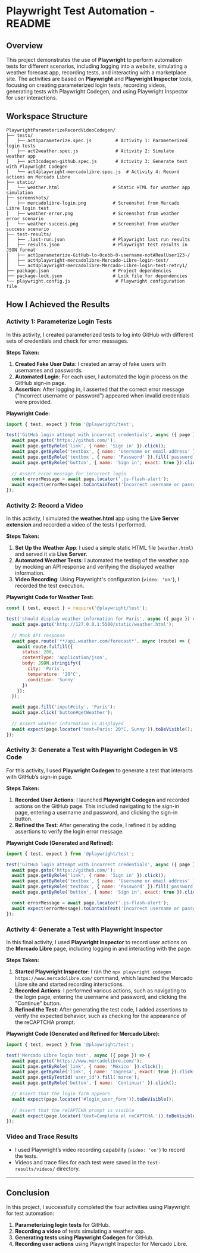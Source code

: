 # Playwright Test Automation - README

## Overview

This project demonstrates the use of **Playwright** to perform automation tests for different scenarios, including logging into a website, simulating a weather forecast app, recording tests, and interacting with a marketplace site. The activities are based on **Playwright** and **Playwright Inspector** tools, focusing on creating parameterized login tests, recording videos, generating tests with Playwright Codegen, and using Playwright Inspector for user interactions.

## Workspace Structure

```plaintext
PlaywrightParameterizeRecordVideoCodegen/
├── tests/
│   ├── act1parameterize.spec.js         # Activity 1: Parameterized login tests
│   ├── act2weather.spec.js              # Activity 2: Simulate weather app
│   ├── act3codegen-github.spec.js       # Activity 3: Generate test with Playwright Codegen
│   └── act4playwright-mercadolibre.spec.js  # Activity 4: Record actions on Mercado Libre
├── static/
│   └── weather.html                    # Static HTML for weather app simulation
├── screenshots/
│   ├── mercadolibre-login.png          # Screenshot from Mercado Libre login test
│   ├── weather-error.png               # Screenshot from weather error scenario
│   └── weather-success.png             # Screenshot from weather success scenario
├── test-results/
│   ├── .last-run.json                  # Playwright last run results
│   ├── results.json                    # Playwright test results in JSON format
│   ├── act1parameterize-GitHub-lo-0cebb-0-username-notARealUser123-/
│   ├── act4playwright-mercadolibre-Mercado-Libre-login-test/
│   └── act4playwright-mercadolibre-Mercado-Libre-login-test-retry1/
├── package.json                        # Project dependencies
├── package-lock.json                   # Lock file for dependencies
└── playwright.config.js                 # Playwright configuration file
```

## How I Achieved the Results

### **Activity 1: Parameterize Login Tests**

In this activity, I created parameterized tests to log into GitHub with different sets of credentials and check for error messages.

**Steps Taken:**

1. **Created Fake User Data**: I created an array of fake users with usernames and passwords.
2. **Automated Login**: For each user, I automated the login process on the GitHub sign-in page.
3. **Assertion**: After logging in, I asserted that the correct error message ("Incorrect username or password") appeared when invalid credentials were provided.

**Playwright Code:**

```js
import { test, expect } from '@playwright/test';

test('GitHub login attempt with incorrect credentials', async ({ page }) => {
  await page.goto('https://github.com/');
  await page.getByRole('link', { name: 'Sign in' }).click();
  await page.getByRole('textbox', { name: 'Username or email address' }).fill('name');
  await page.getByRole('textbox', { name: 'Password' }).fill('password');
  await page.getByRole('button', { name: 'Sign in', exact: true }).click();
  
  // Assert error message for incorrect login
  const errorMessage = await page.locator('.js-flash-alert');
  await expect(errorMessage).toContainText('Incorrect username or password.');
});
```

### **Activity 2: Record a Video**

In this activity, I simulated the **weather.html** app using the **Live Server extension** and recorded a video of the tests I performed.

**Steps Taken:**

1. **Set Up the Weather App**: I used a simple static HTML file (`weather.html`) and served it via **Live Server**.
2. **Automated Weather Tests**: I automated the testing of the weather app by mocking an API response and verifying the displayed weather information.
3. **Video Recording**: Using Playwright's configuration (`video: 'on'`), I recorded the test execution.

**Playwright Code for Weather Test:**

```js
const { test, expect } = require('@playwright/test');

test('should display weather information for Paris', async ({ page }) => {
  await page.goto('http://127.0.0.1:5500/static/weather.html');
  
  // Mock API response
  await page.route('**/api.weather.com/forecast*', async (route) => {
    await route.fulfill({
      status: 200,
      contentType: 'application/json',
      body: JSON.stringify({
        city: 'Paris',
        temperature: '20°C',
        condition: 'Sunny'
      })
    });
  });

  await page.fill('input#city', 'Paris');
  await page.click('button#getWeather');
  
  // Assert weather information is displayed
  await expect(page.locator('text=Paris: 20°C, Sunny')).toBeVisible();
});
```

### **Activity 3: Generate a Test with Playwright Codegen in VS Code**

For this activity, I used **Playwright Codegen** to generate a test that interacts with GitHub’s sign-in page.

**Steps Taken:**

1. **Recorded User Actions**: I launched **Playwright Codegen** and recorded actions on the GitHub page. This included navigating to the sign-in page, entering a username and password, and clicking the sign-in button.
2. **Refined the Test**: After generating the code, I refined it by adding assertions to verify the login error message.

**Playwright Code (Generated and Refined):**

```js
import { test, expect } from '@playwright/test';

test('GitHub login attempt with incorrect credentials', async ({ page }) => {
  await page.goto('https://github.com/');
  await page.getByRole('link', { name: 'Sign in' }).click();
  await page.getByRole('textbox', { name: 'Username or email address' }).fill('name');
  await page.getByRole('textbox', { name: 'Password' }).fill('password');
  await page.getByRole('button', { name: 'Sign in', exact: true }).click();

  const errorMessage = await page.locator('.js-flash-alert');
  await expect(errorMessage).toContainText('Incorrect username or password.');
});
```

### **Activity 4: Generate a Test with Playwright Inspector**

In this final activity, I used **Playwright Inspector** to record user actions on the **Mercado Libre** page, including logging in and interacting with the page.

**Steps Taken:**

1. **Started Playwright Inspector**: I ran the `npx playwright codegen https://www.mercadolibre.com/` command, which launched the Mercado Libre site and started recording interactions.
2. **Recorded Actions**: I performed various actions, such as navigating to the login page, entering the username and password, and clicking the "Continue" button.
3. **Refined the Test**: After generating the test code, I added assertions to verify the expected behavior, such as checking for the appearance of the reCAPTCHA prompt.

**Playwright Code (Generated and Refined for Mercado Libre):**

```js
import { test, expect } from '@playwright/test';

test('Mercado Libre login test', async ({ page }) => {
  await page.goto('https://www.mercadolibre.com/');
  await page.getByRole('link', { name: 'México' }).click();
  await page.getByRole('link', { name: 'Ingresa', exact: true }).click();
  await page.getByTestId('user_id').fill('marce');
  await page.getByRole('button', { name: 'Continuar' }).click();

  // Assert that the login form appears
  await expect(page.locator('#login_user_form')).toBeVisible();
  
  // Assert that the reCAPTCHA prompt is visible
  await expect(page.locator('text=Completa el reCAPTCHA.')).toBeVisible();
});
```

### **Video and Trace Results**

* I used Playwright’s video recording capability (`video: 'on'`) to record the tests.
* Videos and trace files for each test were saved in the `test-results/videos/` directory.

---

## Conclusion

In this project, I successfully completed the four activities using Playwright for test automation:

1. **Parameterizing login tests** for GitHub.
2. **Recording a video** of tests simulating a weather app.
3. **Generating tests using Playwright Codegen** for GitHub.
4. **Recording user actions** using Playwright Inspector for Mercado Libre.
